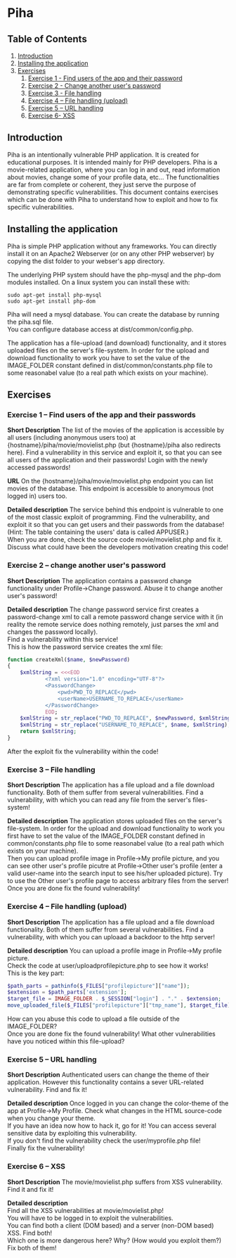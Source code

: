 # Piha

## Table of Contents
1. [Introduction](#Introduction)
2. [Installing the application](#Install)
4. [Exercises](#Exercises)
    1.  [Exercise 1 - Find users of the app and their password](#Exercise_1)
     1. [Exercise 2 - Change another user's password](#Exercise_2)
     1. [Exercise 3 - File handling](#Exercise_3)
     1. [Exercise 4 – File handling (upload)](#Exercise_4)
     1. [Exercise 5 – URL handling](#Exercise_5)
     1. [Exercise 6- XSS](#Exercise_6)

<a name="Introduction"></a>
## Introduction 

Piha is an intentionally vulnerable PHP application. It is created for educational purposes. It is intended mainly for PHP developers.
Piha is a movie-related application, where you can log in and out, read information about movies, change some of your profile data, etc... The functionalities are far from complete or coherent, they just serve the purpose of demonstrating specific vulnerabilities.
This document contains exercises which can be done with Piha to understand how to exploit and how to fix specific vulnerabilities.

<a name="Install"></a>
## Installing the application 

Piha is simple PHP application without any frameworks.
You can directly install it on an Apache2 Webserver (or on any other PHP webserver) by copying the dist folder to your webser's app directory.

The underlying PHP system should have the php-mysql and the php-dom modules installed.
On a linux system you can install these with:

```
sudo apt-get install php-mysql
sudo apt-get install php-dom
```

Piha will need a mysql database. You can create the database by running the piha.sql file.  
You can configure database access at dist/common/config.php. 

The application has a file-upload (and download) functionality, and it stores uploaded files on the server's file-system. In order for the upload and download functionality to work you have to set the value of the IMAGE_FOLDER constant defined in dist/common/constants.php file to some reasonabel value (to a real path which exists on your machine). 

<a name="Exercises"></a>
## Exercises 

<a name="Exercise_1"></a>
### Exercise 1 – Find users of the app and their passwords
**Short Description**
The list of the movies of the application is accessible by all users (including anonymous users too) at {hostname}/piha/movie/movielist.php (but {hostname}/piha also redirects here). Find a vulnerability in this service and exploit it, so that you can see all users of the application and their passwords!
Login with the newly accessed passwords!

**URL**
On the {hostname}/piha/movie/movielist.php endpoint you can list movies of the database. This endpoint is accessible to anonymous (not logged in) users too.  

**Detailed description**
The service behind this endpoint is vulnerable to one of the most classic exploit of programming. Find the vulnerability, and exploit it so that you can get users and their passwords from the database! (Hint: The table containing the users' data is called APPUSER.)   
When you are done, check the source code movie/movielist.php and fix it.   
Discuss what could have been the developers motivation creating this code!  

<a name="Exercise_2"></a>
### Exercise 2 – change another user's password
**Short Description**
The application contains a password change functionality under Profile->Change password. Abuse it to change another user's password!


**Detailed description**
The change password service first creates a password-change xml to call a remote password change service with it (in reality the remote service does nothing remotely, just parses the xml and changes the password locally).  
Find a vulnerability within this service!  
This is how the password service creates the xml file:
```php
function createXml($name, $newPassword)
{
    $xmlString = <<<EOD
            <?xml version="1.0" encoding="UTF-8"?>
            <PasswordChange>
                <pwd>PWD_TO_REPLACE</pwd>
                <userName>USERNAME_TO_REPLACE</userName> 
            </PasswordChange>
            EOD;
    $xmlString = str_replace("PWD_TO_REPLACE", $newPassword, $xmlString);
    $xmlString = str_replace("USERNAME_TO_REPLACE", $name, $xmlString);
    return $xmlString;
}
```

After the exploit fix the vulnerability within the code!



<a name="Exercise_3"></a>
### Exercise 3 – File handling
**Short Description**
The application has a file upload and a file download functionality. Both of them suffer from several vulnerabilities. Find a vulnerability, with which you can read any file from the server's files-system!

**Detailed description**
The application stores uploaded files on the server's file-system. In order for the upload and download functionality to work you first have to set the value of the IMAGE_FOLDER constant defined in common/constants.php file to some reasonabel value (to a real path which exists on your machine).  
Then you can upload profile image in Profile->My profile picture, and you can see other user's profile picutre at Profile->Other user's profile (enter a valid user-name into the search input to see his/her uploaded picture).
Try to use the Other user's profile page to access arbitrary files from the server!
Once you are done fix the found vulnerability!  

<a name="Exercise_4"></a>
### Exercise 4 – File handling (upload)
**Short Description**
The application has a file upload and a file download functionality. Both of them suffer from several vulnerabilities. Find a vulnerability, with which you can uploaad a backdoor to the http server!

**Detailed description**
You can upload a profile image in Profile->My profile picture.  
Check the code at user/uploadprofilepicture.php to see how it works!  
This is the key part:
```php
$path_parts = pathinfo($_FILES["profilepicture"]["name"]);
$extension = $path_parts['extension'];
$target_file = IMAGE_FOLDER . $_SESSION["login"] . "." . $extension;
move_uploaded_file($_FILES["profilepicture"]["tmp_name"], $target_file);
```
How can you abuse this code to upload a file outside of the IMAGE_FOLDER?  
Once you are done fix the found vulnerability! 
What other vulnerabilities have you noticed within this file-upload?  

<a name="Exercise_5"></a>
### Exercise 5 – URL handling
**Short Description**
Authenticated users can change the theme of their application. However this functionality contains a sever URL-related vulnerability. Find and fix it!

**Detailed description**
Once logged in you can change the color-theme of the app at Profile->My Profile. Check what changes in the HTML source-code when you change your theme.  
If you have an idea now how to hack it, go for it! You can access several sensitive data by exploiting this vulnerability.  
If you don't find the vulnerability check the user/myprofile.php file!  
Finally fix the vulnerability!



<a name="Exercise_6"></a>
### Exercise 6 – XSS
**Short Description**
The movie/movielist.php suffers from XSS vulnerability. Find it and fix it!

**Detailed description**  
Find all the XSS vulnerabilities at movie/movielist.php!  
You will have to be logged in to exploit the vulnerabilities.  
You can find both a client (DOM based) and a server (non-DOM based) XSS. Find both!  
Which one is more dangerous here? Why? (How would you exploit them?)  
Fix both of them!